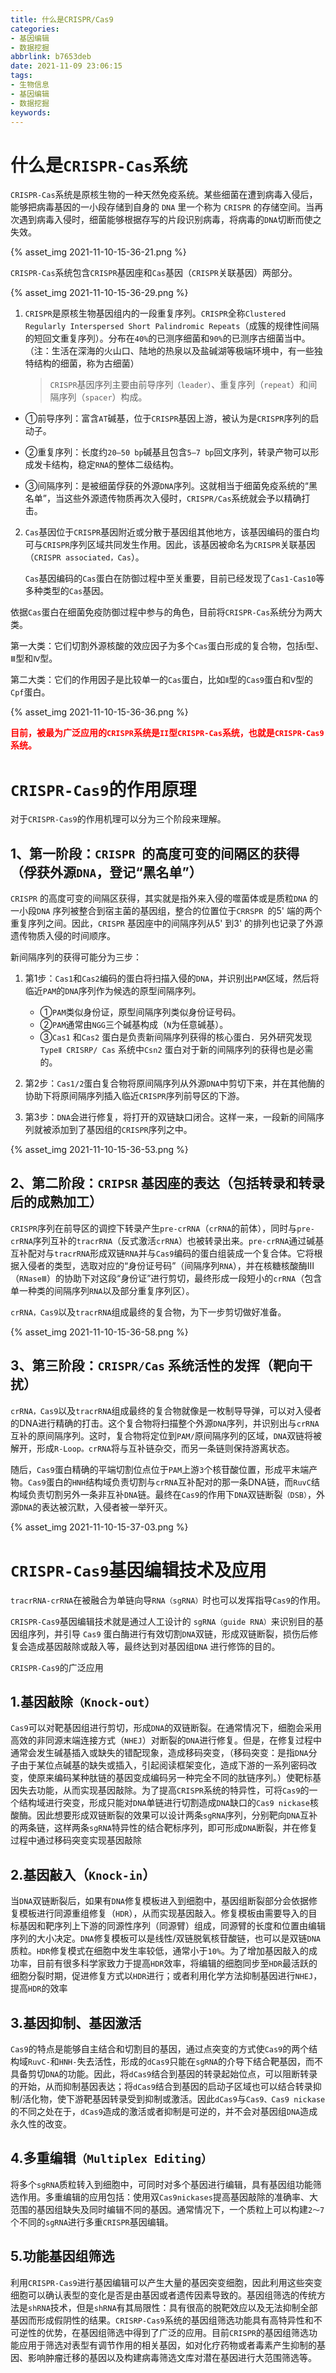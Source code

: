 ```yaml
---
title: 什么是CRISPR/Cas9
categories: 
- 基因编辑
- 数据挖掘
abbrlink: b7653deb
date: 2021-11-09 23:06:15
tags: 
- 生物信息
- 基因编辑
- 数据挖掘
keywords:
---
```

# 什么是`CRISPR-Cas`系统

`CRISPR-Cas`系统是原核生物的一种天然免疫系统。某些细菌在遭到病毒入侵后，能够把病毒基因的一小段存储到自身的 `DNA` 里一个称为 `CRISPR` 的存储空间。当再次遇到病毒入侵时，细菌能够根据存写的片段识别病毒，将病毒的`DNA`切断而使之失效。

<!-- more -->

{% asset_img 2021-11-10-15-36-21.png %}



`CRISPR-Cas`系统包含`CRISPR`基因座和`Cas`基因（`CRISPR`关联基因）两部分。


{% asset_img 2021-11-10-15-36-29.png %}


1. `CRISPR`是原核生物基因组内的一段重复序列。`CRISPR`全称`Clustered Regularly Interspersed Short Palindromic Repeats`（成簇的规律性间隔的短回文重复序列）。分布在`40%`的已测序细菌和`90%`的已测序古细菌当中。 （注：生活在深海的火山口、陆地的热泉以及盐碱湖等极端环境中，有一些独特结构的细菌，称为古细菌）


    > `CRISPR`基因序列主要由前导序列`（leader）`、重复序列（`repeat`）和间隔序列（`spacer`）构成。


- ①前导序列：富含`AT`碱基，位于`CRISPR`基因上游，被认为是`CRISPR`序列的启动子。

- ②重复序列：长度约`20–50 bp`碱基且包含`5–7 bp`回文序列，转录产物可以形成发卡结构，稳定`RNA`的整体二级结构。

- ③间隔序列：是被细菌俘获的外源`DNA`序列。这就相当于细菌免疫系统的“黑名单”，当这些外源遗传物质再次入侵时，`CRISPR/Cas`系统就会予以精确打击。



2. `Cas`基因位于`CRISPR`基因附近或分散于基因组其他地方，该基因编码的蛋白均可与`CRISPR`序列区域共同发生作用。因此，该基因被命名为`CRISPR`关联基因（`CRISPR associated，Cas`）。

    `Cas`基因编码的`Cas`蛋白在防御过程中至关重要，目前已经发现了`Cas1-Cas10`等多种类型的`Cas`基因。


依据`Cas`蛋白在细菌免疫防御过程中参与的角色，目前将`CRISPR-Cas`系统分为两大类。


第一大类：它们切割外源核酸的效应因子为多个`Cas`蛋白形成的复合物，包括`Ⅰ`型、`Ⅲ`型和`Ⅳ`型。


第二大类：它们的作用因子是比较单一的`Cas`蛋白，比如`Ⅱ`型的`Cas9`蛋白和`Ⅴ`型的`Cpf`蛋白。


{% asset_img 2021-11-10-15-36-36.png %}

<font style="color:red;font-weight:bolder">目前，被最为广泛应用的`CRISPR`系统是`II`型`CRISPR-Cas`系统，也就是`CRISPR-Cas9`系统。</font>


# `CRISPR-Cas9`的作用原理

对于`CRISPR-Cas9`的作用机理可以分为三个阶段来理解。

## 1、第一阶段：`CRISPR `的高度可变的间隔区的获得（俘获外源`DNA`，登记“黑名单”）

`CRISPR` 的高度可变的间隔区获得，其实就是指外来入侵的噬菌体或是质粒`DNA` 的一小段`DNA` 序列被整合到宿主菌的基因组，整合的位置位于`CRRSPR `的5' 端的两个重复序列之间。因此，`CRISPR` 基因座中的间隔序列从5' 到3' 的排列也记录了外源遗传物质入侵的时间顺序。

新间隔序列的获得可能分为三步：

1. 第1步：`Cas1`和`Cas2`编码的蛋白将扫描入侵的`DNA`，并识别出`PAM`区域，然后将临近`PAM`的`DNA`序列作为候选的原型间隔序列。
    - ①`PAM`类似身份证，原型间隔序列类似身份证号码。
    - ②`PAM`通常由`NGG`三个碱基构成（`N`为任意碱基）。
    - ③`Cas1` 和`Cas2` 蛋白是负责新间隔序列获得的核心蛋白．另外研究发现`TypeⅡ CRISRP/ Cas` 系统中`Csn2` 蛋白对于新的间隔序列的获得也是必需的。

2. 第2步：`Cas1/2`蛋白复合物将原间隔序列从外源`DNA`中剪切下来，并在其他酶的协助下将原间隔序列插入临近`CRISPR`序列前导区的下游。

3. 第3步：`DNA`会进行修复，将打开的双链缺口闭合。这样一来，一段新的间隔序列就被添加到了基因组的`CRISPR`序列之中。

{% asset_img 2021-11-10-15-36-53.png %}

## 2、第二阶段：`CRIPSR` 基因座的表达（包括转录和转录后的成熟加工）

`CRISPR`序列在前导区的调控下转录产生`pre-crRNA`（`crRNA`的前体），同时与`pre-crRNA`序列互补的`tracrRNA`（反式激活`crRNA`）也被转录出来。`pre-crRNA`通过碱基互补配对与`tracrRNA`形成双链`RNA`并与`Cas9`编码的蛋白组装成一个复合体。它将根据入侵者的类型，选取对应的“身份证号码”（间隔序列`RNA`），并在核糖核酸酶Ⅲ（`RNaseⅢ`）的协助下对这段“身份证”进行剪切，最终形成一段短小的`crRNA`（包含单一种类的间隔序列`RNA`以及部分重复序列区）。


`crRNA，Cas9`以及`tracrRNA`组成最终的复合物，为下一步剪切做好准备。

{% asset_img 2021-11-10-15-36-58.png %}

## 3、第三阶段：`CRISPR/Cas` 系统活性的发挥（靶向干扰）

`crRNA，Cas9`以及`tracrRNA`组成最终的复合物就像是一枚制导导弹，可以对入侵者的DNA进行精确的打击。这个复合物将扫描整个外源`DNA`序列，并识别出与`crRNA`互补的原间隔序列。这时，复合物将定位到`PAM/`原间隔序列的区域，`DNA`双链将被解开，形成`R-Loop。crRNA`将与互补链杂交，而另一条链则保持游离状态。



随后，`Cas9`蛋白精确的平端切割位点位于`PAM`上游`3`个核苷酸位置，形成平末端产物。`Cas9`蛋白的`HNH`结构域负责切割与`crRNA`互补配对的那一条DNA链，而`RuvC`结构域负责切割另外一条非互补`DNA`链。最终在`Cas9`的作用下`DNA`双链断裂`（DSB）`，外源`DNA`的表达被沉默，入侵者被一举歼灭。

{% asset_img 2021-11-10-15-37-03.png %}

# `CRISPR-Cas9`基因编辑技术及应用


`tracrRNA-crRNA`在被融合为单链向导`RNA（sgRNA）`时也可以发挥指导`Cas9`的作用。



`CRISPR-Cas9`基因编辑技术就是通过人工设计的 `sgRNA（guide RNA）`来识别目的基因组序列，并引导 `Cas9` 蛋白酶进行有效切割` DNA `双链，形成双链断裂，损伤后修复会造成基因敲除或敲入等，最终达到对基因组`DNA` 进行修饰的目的。



`CRISPR-Cas9`的广泛应用

## 1.基因敲除`（Knock-out）`

`Cas9`可以对靶基因组进行剪切，形成`DNA`的双链断裂。在通常情况下，细胞会采用高效的非同源末端连接方式（`NHEJ`）对断裂的`DNA`进行修复。但是，在修复过程中通常会发生碱基插入或缺失的错配现象，造成移码突变，（移码突变：是指`DNA`分子由于某位点碱基的缺失或插入，引起阅读框架变化，造成下游的一系列密码改变，使原来编码某种肽链的基因变成编码另一种完全不同的肽链序列。）使靶标基因失去功能，从而实现基因敲除。为了提高`CRISPR`系统的特异性，可将`Cas9`的一个结构域进行突变，形成只能对`DNA`单链进行切割造成`DNA`缺口的`Cas9 nickase`核酸酶。因此想要形成双链断裂的效果可以设计两条`sgRNA`序列，分别靶向`DNA`互补的两条链，这样两条`sgRNA`特异性的结合靶标序列，即可形成`DNA`断裂，并在修复过程中通过移码突变实现基因敲除



## 2.基因敲入（`Knock-in`）

当`DNA`双链断裂后，如果有`DNA`修复模板进入到细胞中，基因组断裂部分会依据修复模板进行同源重组修复（`HDR`），从而实现基因敲入。修复模板由需要导入的目标基因和靶序列上下游的同源性序列（同源臂）组成，同源臂的长度和位置由编辑序列的大小决定。`DNA`修复模板可以是线性/双链脱氧核苷酸链，也可以是双链`DNA`质粒。`HDR`修复模式在细胞中发生率较低，通常小于`10%`。为了增加基因敲入的成功率，目前有很多科学家致力于提高`HDR`效率，将编辑的细胞同步至`HDR`最活跃的细胞分裂时期，促进修复方式以`HDR`进行；或者利用化学方法抑制基因进行`NHEJ`，提高`HDR`的效率



## 3.基因抑制、基因激活

`Cas9`的特点是能够自主结合和切割目的基因，通过点突变的方式使`Cas9`的两个结构域`RuvC-`和`HNH-`失去活性，形成的`dCas9`只能在`sgRNA`的介导下结合靶基因，而不具备剪切`DNA`的功能。因此，将`dCas9`结合到基因的转录起始位点，可以阻断转录的开始，从而抑制基因表达；将`dCas9`结合到基因的启动子区域也可以结合转录抑制/活化物，使下游靶基因转录受到抑制或激活。因此`dCas9`与`Cas9、Cas9 nickase`的不同之处在于，`dCas9`造成的激活或者抑制是可逆的，并不会对基因组`DNA`造成永久性的改变。



## 4.多重编辑`（Multiplex Editing）`

将多个`sgRNA`质粒转入到细胞中，可同时对多个基因进行编辑，具有基因组功能筛选作用。多重编辑的应用包括：使用双`Cas9nickases`提高基因敲除的准确率、大范围的基因组缺失及同时编辑不同的基因。通常情况下，一个质粒上可以构建`2～7`个不同的`sgRNA`进行多重`CRISPR`基因编辑。



## 5.功能基因组筛选

利用`CRISPR-Cas9`进行基因编辑可以产生大量的基因突变细胞，因此利用这些突变细胞可以确认表型的变化是否是由基因或者遗传因素导致的。基因组筛选的传统方法是`shRNA`技术，但是`shRNA`有其局限性：具有很高的脱靶效应以及无法抑制全部基因而形成假阴性的结果。`CRISRP-Cas9`系统的基因组筛选功能具有高特异性和不可逆性的优势，在基因组筛选中得到了广泛的应用。目前`CRISPR`的基因组筛选功能应用于筛选对表型有调节作用的相关基因，如对化疗药物或者毒素产生抑制的基因、影响肿瘤迁移的基因以及构建病毒筛选文库对潜在基因进行大范围筛选等。

